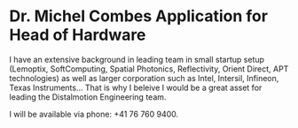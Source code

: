 # Dr. Michel Combes Application for Head of Hardware


I have an extensive background in leading team in small startup setup
(Lemoptix, SoftComputing, Spatial Photonics, Reflectivity, Orient Direct, APT technologies)
as well as larger corporation such as Intel, Intersil, Infineon, Texas Instruments...
That is why I beleive I would be a great asset for leading the Distalmotion Engineering team.

I will be available via phone: +41 76 760 9400.
